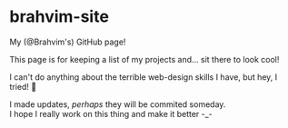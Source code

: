 # brahvim-site
My (@Brahvim's) GitHub page!

This page is for keeping a list of my projects and... sit there to look cool!

I can't do anything about the terrible web-design skills I have, but hey, I tried! :rofl:

I made updates, *perhaps* they will be commited someday.
<br>I hope I really work on this thing and make it better -_-
